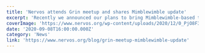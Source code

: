 ```yaml
---
title: 'Nervos attends Grin meetup and shares Mimblewimble update'
excerpt: 'Recently we announced our plans to bring Mimblewimble-based transaction privacy to Nervos. Through Nervos’ support for the protocol, users will be able to transact privately using CKB or any other Ner'
coverImage: 'https://www.nervos.org/wp-content/uploads/2020/12/0_PjO8F3TJxHIEhL8T.png'
date: '2020-09-08T16:00:00.000Z'
category: 'News'
link: 'https://www.nervos.org/blog/grin-meetup-mimblewimble-update'
---
```



